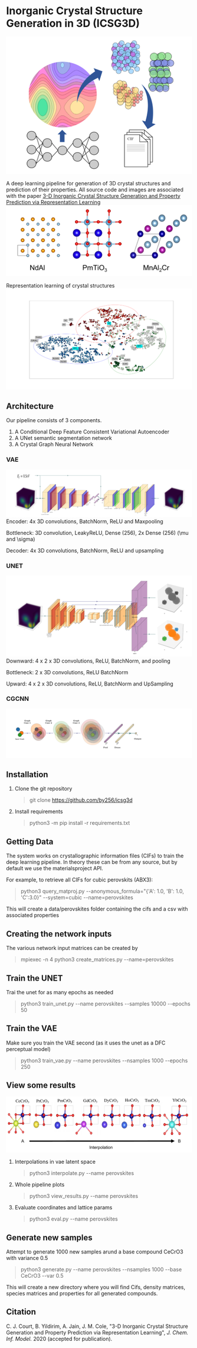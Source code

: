 # Inorganic Crystal Structure Generation in 3D (ICSG3D)

!['TOC'](images/toc.png)

A deep learning pipeline for generation of 3D crystal structures and prediction of their properties. All source code and images are associated with the paper [3-D Inorganic Crystal Structure Generation and Property Prediction via Representation Learning](https://pubs.acs.org/doi/10.1021/acs.jcim.0c00464)
![Example crystals generated with our system](images/crystals-1.png)

Representation learning of crystal structures
![Latent space embedding](images/latent_anotated.png)



## Architecture

Our pipeline consists of 3 components.

1. A Conditional Deep Feature Consistent Variational Autoencoder
2. A UNet semantic segmentation network
3. A Crystal Graph Neural Network

### VAE

![VAE](images/vae-1.png)
Encoder: 4x 3D convolutions, BatchNorm, ReLU and Maxpooling

Bottleneck: 3D convolution, LeakyReLU, Dense (256), 2x Dense (256) (\mu and \sigma)

Decoder: 4x 3D convolutions, BatchNorm, ReLU and upsampling

### UNET

![Unet](images/unet-1.png)
Downward: 4 x 2 x 3D convolutions, ReLU, BatchNorm, and pooling

Bottleneck: 2 x 3D convolutions, ReLU BatchNorm

Upward: 4 x 2 x 3D convolutions, ReLU, BatchNorm and UpSampling

### CGCNN

![CGCNN](images/cgcnn-1.png)

## Installation

1. Clone the git repository
    > git clone https://github.com/by256/icsg3d
2. Install requirements
    > python3 -m pip install -r requirements.txt

## Getting Data

The system works on crystallographic information files (CIFs) to train the deep learning pipeline. In theory these can be from any source, but by default we use the materialsproject API.

For example, to retrieve all CIFs for cubic perovskits (ABX3):
> python3 query_matproj.py --anonymous_formula="{'A': 1.0, 'B': 1.0, 'C':3.0}" --system=cubic --name=perovskites

This will create a data/perovskites folder containing the cifs and a csv with associated properties

## Creating the network inputs

The various network input matrices can be created by
> mpiexec -n 4 python3 create_matrices.py --name=perovskites

## Train the UNET

Trai the unet for as many epochs as needed
> python3 train_unet.py --name perovskites --samples 10000 --epochs 50

## Train the VAE

Make sure you train the VAE second (as it uses the unet as a DFC perceptual model)
> python3 train_vae.py --name perovskites --nsamples 1000 --epochs 250

## View some results

![Interpolations](images/interpolate-1.png)

1. Interpolations in vae latent space
    > python3 interpolate.py --name perovskites
2. Whole pipeline plots
    > python3 view_results.py --name perovskites
3. Evaluate coordinates and lattice params
    > python3 eval.py --name perovskites

## Generate new samples

Attempt to generate 1000 new samples arund a base compound CeCrO3 with variance 0.5
> python3 generate.py --name perovskites --nsamples 1000 --base CeCrO3 --var 0.5

This will create a new directory where you will find Cifs, density matrices, species matrices and properties for all generated compounds.

## Citation
C. J. Court, B. Yildirim, A. Jain, J. M. Cole, "3-D Inorganic Crystal Structure Generation and Property Prediction via Representation Learning", *J. Chem. Inf. Model.* 2020 (accepted for publication).
